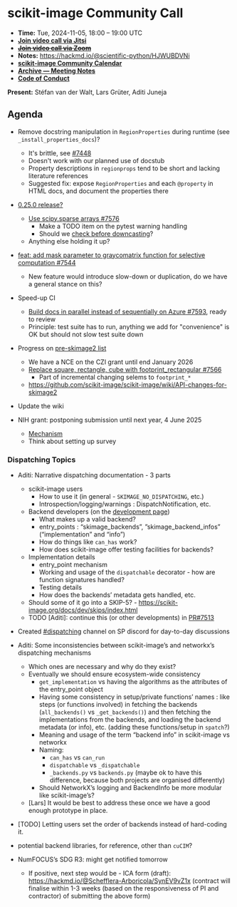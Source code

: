 # scikit-image Community Call

- **Time:** Tue, 2024-11-05, 18:00 – 19:00 UTC
- **[Join video call via Jitsi](https://meet.evolix.org/skimage-meeting)**
- ~~**[Join video call via Zoom](https://us06web.zoom.us/j/88060567580?pwd=THRpaWFnSFNwK0Fycy9FVk5RYnV5UT09)**~~
- **Notes:** https://hackmd.io/@scientific-python/HJWUBDVNi
- **[scikit-image Community Calendar](https://scientific-python.org/calendars/skimage.ics)**
- **[Archive — Meeting Notes](https://github.com/scikit-image/meeting-notes)**
- **[Code of Conduct](https://scikit-image.org/docs/stable/conduct/code_of_conduct.html)**


**Present:** Stéfan van der Walt, Lars Grüter, Aditi Juneja

## Agenda

- Remove docstring manipulation in `RegionProperties` during runtime (see `_install_properties_docs`)?
  - It's brittle, see [#7448](https://github.com/scikit-image/scikit-image/pull/7448)
  - Doesn't work with our planned use of docstub
  - Property descriptions in `regionprops` tend to be short and lacking literature references
  - Suggested fix: expose `RegionProperties` and each `@property` in HTML docs, and document the properties there

- [0.25.0 release?](https://github.com/scikit-image/scikit-image/milestone/29)
  - [Use scipy.sparse arrays #7576](https://github.com/scikit-image/scikit-image/pull/7576)
    - Make a TODO item on the pytest warning handling
    - Should we [check before downcasting](https://github.com/scikit-image/scikit-image/pull/7576/files#r1824544991)?
  - Anything else holding it up?

- [feat: add mask parameter to graycomatrix function for selective computation #7544](https://github.com/scikit-image/scikit-image/pull/7544)
  - New feature would introduce slow-down or duplication, do we have a general stance on this?

- Speed-up CI
  - [Build docs in parallel instead of sequentially on Azure #7593](https://github.com/scikit-image/scikit-image/pull/7593), ready to review
  - Principle: test suite has to run, anything we add for "convenience" is OK but should not slow test suite down

- Progress on [pre-skimage2 list](https://github.com/scikit-image/scikit-image/wiki/API-changes-for-skimage2)
  - We have a NCE on the CZI grant until end January 2026
  - [Replace square, rectangle, cube with footprint_rectangular #7566](https://github.com/scikit-image/scikit-image/pull/7566)
    - Part of incremental changing selems to `footprint_*`
  - https://github.com/scikit-image/scikit-image/wiki/API-changes-for-skimage2

- Update the wiki

- NIH grant: postponing submission until next year, 4 June 2025
  - [Mechanism](https://grants.nih.gov/grants/guide/rfa-files/RFA-OD-24-010.html) 
  - Think about setting up survey


### Dispatching Topics

- Aditi: Narrative dispatching documentation - 3 parts
    - scikit-image users
        - How to use it (in general - `SKIMAGE_NO_DISPATCHING`, etc.)
        - Introspection/logging/warnings : DispatchNotification, etc.
    - Backend developers (on the [development page](https://scikit-image.org/docs/dev/development/index.html))
        - What makes up a valid backend?
        - entry_points : “skimage_backends”, ”skimage_backend_infos” (“implementation” and “info”)
        - How do things like `can_has` work?
        - How does scikit-image offer testing facilities for backends?
    - Implementation details
        - entry_point mechanism
        - Working and usage of the `dispatchable` decorator - how are function signatures handled?
        - Testing details
        - How does the backends’ metadata gets handled, etc.
    - Should some of it go into a SKIP-5? - https://scikit-image.org/docs/dev/skips/index.html
    - TODO [Aditi]: continue this (or other developments) in [PR#7513](https://github.com/scikit-image/scikit-image/pull/7513)

- Created [#dispatching](https://discord.com/channels/786703927705862175/1303422714987679754) channel on SP discord for day-to-day discussions

- Aditi: Some inconsistencies between scikit-image’s and networkx’s dispatching mechanisms
  - Which ones are necessary and why do they exist?
  - Eventually we should ensure ecosystem-wide consistency
    - `get_implementation` vs having the algorithms as the attributes of the entry_point object
    - Having some consistency in setup/private functions’ names : like steps (or functions involved) in fetching the backends (`all_backends()` vs `_get_backends()`) and then fetching the implementations from the backends, and loading the backend metadata (or info), etc. (adding these functions/setup in `spatch`?)
    - Meaning and usage of the term “backend info” in scikit-image vs networkx
    - Naming:
        - `can_has` vs `can_run`
        - `dispatchable` vs `_dispatchable`
        - `_backends.py` vs `backends.py` (maybe ok to have this difference, because both projects are organised differently)
    - Should NetworkX’s logging and BackendInfo be more modular like scikit-image’s?
  - [Lars] It would be best to address these once we have a good enough prototype in place. 
 
- [TODO] Letting users set the order of backends instead of hard-coding it.

- potential backend libraries, for reference, other than `cuCIM`?

- NumFOCUS’s SDG R3: might get notified tomorrow
    - If positive, next step would be - ICA form (draft): https://hackmd.io/@Schefflera-Arboricola/SynEV9vZ1x (contract will finalise within 1-3 weeks (based on the responsiveness of PI and contractor) of submitting the above form)
